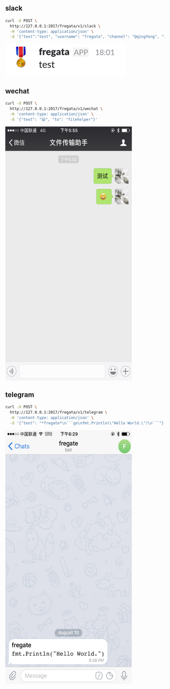 ## slack

```bash
curl -X POST \
  http://127.0.0.1:2017/fregata/v1/slack \
  -H 'content-type: application/json' \
  -d '{"text":"test", "username": "fregata", "channel": "@qingfeng", "icon_emoji": ":medal:"}'
```

![slack](./slack.png)

## wechat

```bash
curl -X POST \
  http://127.0.0.1:2017/fregata/v1/wechat \
  -H 'content-type: application/json' \
  -d '{"text": "😃", "to": "filehelper"}'
```

<img src="./wechat.png" alt="wechat" style="width: 400px; height: 800px;"/>

## telegram

```bash
curl -X POST \
  http://127.0.0.1:2017/fregata/v1/telegram \
  -H 'content-type: application/json' \
  -d '{"text": "*fregate*\n```go\nfmt.Println(\"Hello World.\")\n```"}'
```

<img src="./telegram.png" alt="telegram" style="width: 400px; height: 800px;"/>
